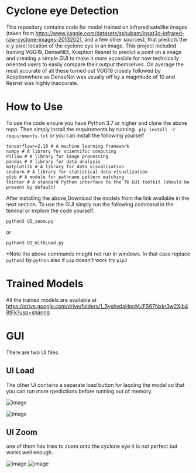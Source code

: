 # Cyclone eye Detection

This repository contains code for model trained on infrared satellite images (taken from https://www.kaggle.com/datasets/sshubam/insat3d-infrared-raw-cyclone-images-20132021, and a few other sources), that predicts the x-y pixel location of the cyclone eye in an image.
This project included training VGG19, DenseNEt, Xception Resnet to predict a point on a image and creating a simple GUI to make it more accesible for now technically oriented users to easily compare their output themselves.
On average the most accurate of all these turned out VGG19 closely followed by  Xceptionwhere as DenseNet was usually off by a magnitude of 10 and Resnet was highly inaccurate.

# How to Use
To use the code ensure you have Python 3.7 or higher and clone the above repo.
Then simply install the requirements by running 
``` pip install -r requirements.txt``` 
or you can install the following yourself
```
tensorflow>=2.10 # A machine learning framework
numpy # A library for scientific computing
Pillow # A library for image processing
pandas # A library for data analysis
matplotlib # A library for data visualization
seaborn # A library for statistical data visualization
glob # A module for pathname pattern matching
tkinter # A standard Python interface to the Tk GUI toolkit (should be present by default)
```
After installing the above,Download the models from the link available in the next section.
To use the GUI simply run the following command in the teminal or explore the code yourself.
```
python3 UI_zoom.py
```
or
```
python3 UI_WithLoad.py
```
*Note the above commands mioght not run in windows. In that case replace ```python3``` by ```python``` also if ```pip``` doesn't work try ```pip3```

# Trained Models
All the trained models are available at https://drive.google.com/drive/folders/1_SyshvdaHpnMJFS67Nxkr3w2Xib48tFk?usp=sharing

# GUI
There are two UI files:

## UI Load
The other Ui contains a separate load button for laoding the model so that you can run more rpedictions before running out of memory.

![image](https://github.com/hercules2209/Cyclone/assets/106009563/9e7ebac6-1b5d-4e20-83c7-2afc576b1d77)

![image](https://github.com/hercules2209/Cyclone/assets/106009563/441a7a0c-aa6a-4de4-9eee-0523e9d03662)

## UI Zoom
one of them has tries to zoom onto the cyclone eye It is not perfect but works well enough.

![image](https://github.com/hercules2209/Cyclone/assets/106009563/47a33299-f17e-40e5-90c2-e8cb72997c78)
![image](https://github.com/hercules2209/Cyclone/assets/106009563/0a4df3e9-a2e8-438f-8677-39d0ba33cbee)


